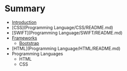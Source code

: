 # Summary

* [Introduction](README.md)
* [CSS](Programming Language/CSS/README.md)
* [SWIFT](Programming Language/SWIFT/README.md)
* [Frameworks](Frameworks)
   * [Bootstrap](Frameworks/web/bootstrap/README.md)
* [HTML](Programming Language/HTML/README.md)
* Programming Languages
   * HTML
   * CSS

